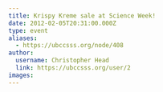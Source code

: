 ```yaml
---
title: Krispy Kreme sale at Science Week! 
date: 2012-02-05T20:31:00.000Z
type: event
aliases:
  - https://ubccsss.org/node/408
author:
  username: Christopher Head
  link: https://ubccsss.org/user/2
images:
---
```


